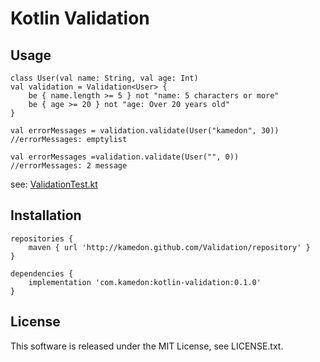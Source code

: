 # Kotlin Validation

## Usage

```
class User(val name: String, val age: Int)
val validation = Validation<User> {
    be { name.length >= 5 } not "name: 5 characters or more"
    be { age >= 20 } not "age: Over 20 years old"
}

val errorMessages = validation.validate(User("kamedon", 30))
//errorMessages: emptylist

val errorMessages =validation.validate(User("", 0)) 
//errorMessages: 2 message
```

see: [ValidationTest.kt](https://github.com/kamedon/Validation/blob/master/validation/src/test/java/com/kamedon/validation/ValidationTest.kt)

## Installation

```
repositories {
    maven { url 'http://kamedon.github.com/Validation/repository' }
}

dependencies {
    implementation 'com.kamedon:kotlin-validation:0.1.0'
}
```

## License
This software is released under the MIT License, see LICENSE.txt.